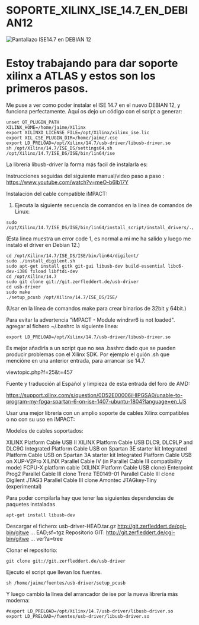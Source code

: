 # SOPORTE_XILINX_ISE_14.7_EN_DEBIAN12

![Pantallazo ISE14.7 en DEBIAN 12](https://github.com/AtlasFPGA/Soporte_XILINX_ISE_14.7_en_DEBIAN12/blob/main/Fotos/shot-2023-06-23_12-33-21.jpg)

# Estoy trabajando para dar soporte xilinx a ATLAS y estos son los primeros pasos.

Me puse a ver como poder instalar el ISE 14.7 en el nuevo DEBIAN 12, y funciona perfectamente.
Aquí os dejo un código con el script a generar:

```
unset QT_PLUGIN_PATH
XILINX_HOME=/home/jaime/Xilinx
export XILINXD_LICENSE_FILE=/opt/Xilinx/xilinx_ise.lic
export XIL_CSE_PLUGIN_DIR=/home/jaime/.cse
export LD_PRELOAD=/opt/Xilinx/14.7/usb-driver/libusb-driver.so
sh /opt/Xilinx/14.7/ISE_DS/settings64.sh
/opt/Xilinx/14.7/ISE_DS/ISE/bin/lin64/ise
```

La librería libusb-driver la forma más facil de instalarla es:

Instrucciones seguidas del siguiente manual/video paso a paso :
https://www.youtube.com/watch?v=meO-b6Ib17Y

Instalación del cable compatible iMPACT:

1. Ejecuta la siguiente secuencia de comandos en la linea de comandos de Linux:

```
sudo /opt/Xilinx/14.7/ISE_DS/ISE/bin/lin64/install_script/install_drivers/./install_drivers
```

(Esta linea muestra un error code 1, es normal a mi me ha salido y luego me instaló el driver en Debian 12.)

```
cd /opt/Xilinx/14.7/ISE_DS/ISE/bin/lin64/digilent/
sudo ./install_digilent.sh
sudo apt-get install gitk git-gui libusb-dev build-essential libc6-dev-i386 fxload libftdi-dev
cd /opt/Xilinx/14.7
sudo git clone git://git.zerfleddert.de/usb-driver
cd usb-driver
sudo make 
./setup_pcusb /opt/Xilinx/14.7/ISE_DS/ISE/
```

(Usar en la línea de comandos make para crear binarios de 32bit y 64bit.)

Para evitar la advertencia "iMPACT - Module windrvr6 is not loaded".
agregar al fichero ~/.bashrc la siguiente linea:


```
export LD_PRELOAD=/opt/Xilinx/14.7/usb-driver/libusb-driver.so
```

Es mejor añadirla a un script que no sea .bashrc dado que se pueden producir problemas con el Xilinx SDK.
Por ejemplo el guión .sh que mencióne en una anterior entrada, para arrancar ise 14.7.

viewtopic.php?f=25&t=457

Fuente y traducción al Español y limpieza de esta entrada del foro de AMD:

https://support.xilinx.com/s/question/0D52E00006iHlPGSA0/unable-to-program-my-fpga-spartan-6-on-ise-1407-ubuntu-1804?language=en_US

Usar una mejor librería con un amplio soporte de cables Xilinx compatibles o no con su uso en iMPACT:

Modelos de cables soportados:

XILINX Platform Cable USB II
XILINX Platform Cable USB DLC9, DLC9LP and DLC9G
Integrated Platform Cable USB on Spartan 3E starter kit
Integrated Platform Cable USB on Spartan 3A starter kit
Integrated Platform Cable USB on XUP-V2Pro
XILINX Parallel Cable IV (in Parallel Cable III compatibility mode)
FCPU-X platform cable (XILINX Platform Cable USB clone)
Enterpoint Prog2 Parallel Cable III clone
Trenz TE0149-01 Parallel Cable III clone
Digilent JTAG3 Parallel Cable III clone
Amontec JTAGkey-Tiny (experimental)

Para poder compilarla hay que tener las siguientes dependencias de paquetes instaladas

```
apt-get install libusb-dev
```

Descargar el fichero:
usb-driver-HEAD.tar.gz
http://git.zerfleddert.de/cgi-bin/gitwe ... EAD;sf=tgz
Repositorio GIT:
http://git.zerfleddert.de/cgi-bin/gitwe ... ver?a=tree

Clonar el repositorio:
```
git clone git://git.zerfleddert.de/usb-driver
```
Ejecuto el script que llevan los fuentes.

```
sh /home/jaime/fuentes/usb-driver/setup_pcusb
```

Y luego cambio la linea del arrancador de ise por la nueva librería más moderna:

```
#export LD_PRELOAD=/opt/Xilinx/14.7/usb-driver/libusb-driver.so
export LD_PRELOAD=/fuentes/usb-driver/libusb-driver.so
```

